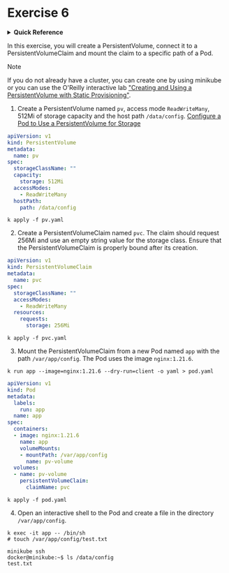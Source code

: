 # Exercise 6

<details>
<summary><b>Quick Reference</b></summary>
<p>

* Namespace: `default`<br>
* Documentation: [Persistent Volumes](https://kubernetes.io/docs/concepts/storage/persistent-volumes/)

</p>
</details>

In this exercise, you will create a PersistentVolume, connect it to a PersistentVolumeClaim and mount the claim to a specific path of a Pod.

> [!NOTE]
> If you do not already have a cluster, you can create one by using minikube or you can use the O'Reilly interactive lab ["Creating and Using a PersistentVolume with Static Provisioning"](https://learning.oreilly.com/scenarios/creating-and-using/9781098163914/).

1. Create a PersistentVolume named `pv`, access mode `ReadWriteMany`, 512Mi of storage capacity and the host path `/data/config`.
[Configure a Pod to Use a PersistentVolume for Storage](https://kubernetes.io/docs/tasks/configure-pod-container/configure-persistent-volume-storage/)
```yaml
apiVersion: v1
kind: PersistentVolume
metadata:
  name: pv
spec:
  storageClassName: ""
  capacity:
    storage: 512Mi
  accessModes:
    - ReadWriteMany
  hostPath:
    path: /data/config
```
```
k apply -f pv.yaml
```
2. Create a PersistentVolumeClaim named `pvc`. The claim should request 256Mi and use an empty string value for the storage class. Ensure that the PersistentVolumeClaim is properly bound after its creation.
```yaml
apiVersion: v1
kind: PersistentVolumeClaim
metadata:
  name: pvc
spec:
  storageClassName: ""
  accessModes:
    - ReadWriteMany
  resources:
    requests:
      storage: 256Mi
```
```
k apply -f pvc.yaml
```
3. Mount the PersistentVolumeClaim from a new Pod named `app` with the path `/var/app/config`. The Pod uses the image `nginx:1.21.6`.
```
k run app --image=nginx:1.21.6 --dry-run=client -o yaml > pod.yaml
```
```yaml
apiVersion: v1
kind: Pod
metadata:
  labels:
    run: app
  name: app
spec:
  containers:
  - image: nginx:1.21.6
    name: app
    volumeMounts:
    - mountPath: /var/app/config
      name: pv-volume
  volumes:
  - name: pv-volume
    persistentVolumeClaim:
      claimName: pvc
```
```
k apply -f pod.yaml
```

4. Open an interactive shell to the Pod and create a file in the directory `/var/app/config`.
```
k exec -it app -- /bin/sh
# touch /var/app/config/test.txt
```
```
minikube ssh
docker@minikube:~$ ls /data/config
test.txt
```
